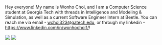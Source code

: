 Hey everyone! My name is Wonho Choi, and I am a Computer Science student at Georgia Tech with threads in Intelligence and Modeling & Simulation, as well as a current Software Engineer Intern at Beetle. You can reach me via email - wchoi323@gatech.edu, or through my linkedin - https://www.linkedin.com/in/wonhochoi1/!

<a href="https://github.com/wonhochoi1/github-readme-stats">
  <img align="center" src="https://github-readme-stats.vercel.app/api?username=wonhochoi1&show_icons=true&theme=solarized-light" />
</a>
<a href="https://github.com/wonhochoi1/github-readme-stats">
  <img align="center" src="https://github-readme-stats.vercel.app/api/top-langs/?username=wonhochoi1" />
</a>
